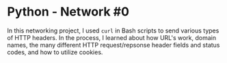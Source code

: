 # Python - Network #0

In this networking project, I used `curl` in Bash scripts to send various types of HTTP headers. In the process, I learned about how URL's work, domain names, the many different HTTP request/repsonse header fields and status codes, and how to utilize cookies.
